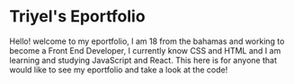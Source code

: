# Triyel's Eportfolio

Hello! welcome to my eportfolio, I am 18 from the bahamas and working to become a Front End Developer, I currently know CSS and HTML and I am learning and studying JavaScript and React.
This here is for anyone that would like to see my eportfolio and take a look at the code!
